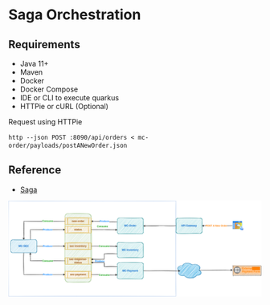 # Saga Orchestration

## Requirements
- Java 11+
- Maven
- Docker
- Docker Compose
- IDE or CLI to execute quarkus
- HTTPie or cURL (Optional)

Request using HTTPie
```shell
http --json POST :8090/api/orders < mc-order/payloads/postANewOrder.json
```
## Reference
* [Saga](https://microservices.io/patterns/data/saga.html)

![Saga Orchestration](images/SagaExecutionCoordinator.png)
